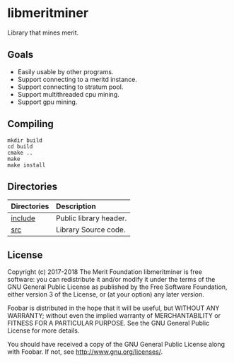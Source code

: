 # libmeritminer

Library that mines merit.

## Goals

- Easily usable by other programs.
- Support connecting to a meritd instance.
- Support connecting to stratum pool.
- Support multithreaded cpu mining.
- Support gpu mining.

## Compiling

    mkdir build
    cd build
    cmake ..
    make
    make install

## Directories

| Directories                            | Description           |
|:---------------------------------------|:----------------------|
| [include](include)                     | Public library header.|
| [src](src)                             | Library Source code.  |


## License

Copyright (c) 2017-2018 The Merit Foundation
libmeritminer is free software: you can redistribute it and/or modify
it under the terms of the GNU General Public License as published by
the Free Software Foundation, either version 3 of the License, or
(at your option) any later version.

Foobar is distributed in the hope that it will be useful,
but WITHOUT ANY WARRANTY; without even the implied warranty of
MERCHANTABILITY or FITNESS FOR A PARTICULAR PURPOSE.  See the
GNU General Public License for more details.

You should have received a copy of the GNU General Public License
along with Foobar.  If not, see <http://www.gnu.org/licenses/>.
